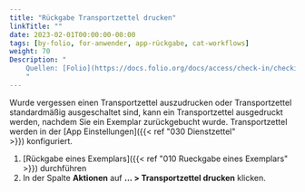 ```yaml
---
title: "Rückgabe Transportzettel drucken"
linkTitle: ""
date: 2023-02-01T00:00:00-00:00
tags: [by-folio, for-anwender, app-rückgabe, cat-workflows]
weight: 70
Description: "
    Quellen: [Folio](https://docs.folio.org/docs/access/check-in/checkin/#printing-a-transit-slip) <!-- & [GBV](https://info.gebev.de/pages/viewpage.action?pageId=843317321) -->
    "
---
```


Wurde vergessen einen Transportzettel auszudrucken oder Transportzettel standardmäßig ausgeschaltet sind, kann ein Transportzettel ausgedruckt werden, nachdem Sie ein Exemplar zurückgebucht wurde. Transportzettel werden in der [App Einstellungen]({{< ref "030 Dienstzettel" >}}) konfiguriert.

1.  [Rückgabe eines Exemplars]({{< ref "010 Rueckgabe eines Exemplars" >}}) durchführen
2.  In der Spalte **Aktionen** auf **... > Transportzettel drucken** klicken.
